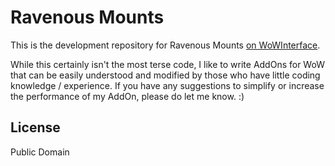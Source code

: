 # Ravenous Mounts

This is the development repository for Ravenous Mounts [on WoWInterface](http://www.wowinterface.com/downloads/info24005-RavenousMounts.html).

While this certainly isn't the most terse code, I like to write AddOns for WoW that can be easily understood and modified by those who have little coding knowledge / experience. If you have any suggestions to simplify or increase the performance of my AddOn, please do let me know. :)

## License

Public Domain
